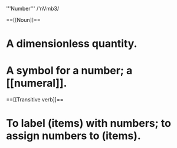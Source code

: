 '''Number''' /'nVmb3/

==[[Noun]]==

# A dimensionless quantity.
# A symbol for a number; a [[numeral]].

==[[Transitive verb]]==

# To label (items) with numbers; to assign numbers to (items).